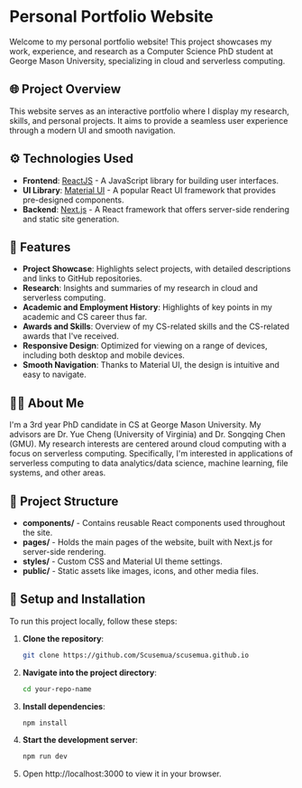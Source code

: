 # Personal Portfolio Website

Welcome to my personal portfolio website! This project showcases my work, experience, and research as a Computer Science PhD student at George Mason University, specializing in cloud and serverless computing.

## 🌐 Project Overview

This website serves as an interactive portfolio where I display my research, skills, and personal projects. It aims to provide a seamless user experience through a modern UI and smooth navigation.

## ⚙️ Technologies Used

- **Frontend**: [ReactJS](https://reactjs.org/) - A JavaScript library for building user interfaces.
- **UI Library**: [Material UI](https://mui.com/) - A popular React UI framework that provides pre-designed components.
- **Backend**: [Next.js](https://nextjs.org/) - A React framework that offers server-side rendering and static site generation.

## 🚀 Features

- **Project Showcase**: Highlights select projects, with detailed descriptions and links to GitHub repositories.
- **Research**: Insights and summaries of my research in cloud and serverless computing.
- **Academic and Employment History**: Highlights of key points in my academic and CS career thus far.
- **Awards and Skills**: Overview of my CS-related skills and the CS-related awards that I've received.
- **Responsive Design**: Optimized for viewing on a range of devices, including both desktop and mobile devices.
- **Smooth Navigation**: Thanks to Material UI, the design is intuitive and easy to navigate.

## 👨‍💻 About Me

I'm a 3rd year PhD candidate in CS at George Mason University. My advisors are Dr. Yue Cheng (University of Virginia) and Dr. Songqing Chen (GMU). My research interests are centered around cloud computing with a focus on serverless computing. Specifically, I'm interested in applications of serverless computing to data analytics/data science, machine learning, file systems, and other areas.

## 📂 Project Structure

- **components/** - Contains reusable React components used throughout the site.
- **pages/** - Holds the main pages of the website, built with Next.js for server-side rendering.
- **styles/** - Custom CSS and Material UI theme settings.
- **public/** - Static assets like images, icons, and other media files.

## 🔧 Setup and Installation

To run this project locally, follow these steps:

1. **Clone the repository**:
   ```bash
   git clone https://github.com/Scusemua/scusemua.github.io
    ```

2. **Navigate into the project directory**:
    ``` bash
    cd your-repo-name
    ```

3. **Install dependencies**:
    ``` bash
    npm install
    ```

4. **Start the development server**:
    ``` bash
    npm run dev
    ```

5. Open http://localhost:3000 to view it in your browser.